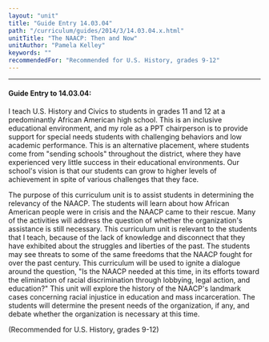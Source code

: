 ```yaml
---
layout: "unit"
title: "Guide Entry 14.03.04"
path: "/curriculum/guides/2014/3/14.03.04.x.html"
unitTitle: "The NAACP: Then and Now"
unitAuthor: "Pamela Kelley"
keywords: ""
recommendedFor: "Recommended for U.S. History, grades 9-12"
---
```

<body>
<hr/>
 <h4>
  Guide Entry to 14.03.04:
 </h4>
 <p>
  I teach U.S. History and Civics to students in grades 11 and 12 at a predominantly African American high school. This is an inclusive educational environment, and my role as a PPT chairperson is to provide support for special needs students with challenging behaviors and low academic performance.  This is an alternative placement, where students come from "sending schools" throughout the district, where they have experienced very little success in their educational environments. Our school's vision is that our students can grow to higher levels of achievement in spite of various challenges that they face.
 </p>
<p>
  The purpose of this curriculum unit is to assist students in determining the relevancy of the NAACP. The students will learn about how African American people were in crisis and the NAACP came to their rescue. Many of the activities will address the question of whether the organization's assistance is still necessary. This curriculum unit is relevant to the students that I teach, because of the lack of knowledge and disconnect that they have exhibited about the struggles and liberties of the past. The students may see threats to some of the same freedoms that the NAACP fought for over the past century. This curriculum will be used to ignite a dialogue around the question, "Is the NAACP needed at this time, in its efforts toward the elimination of racial discrimination through lobbying, legal action, and education?" This unit will explore the history of the NAACP's landmark cases concerning racial injustice in education and mass incarceration. The students will determine the present needs of the organization, if any, and debate whether the organization is necessary at this time.
 </p>
<p>
  (Recommended for U.S. History, grades 9-12)
  <b>
  </b>
 </p>



</body>